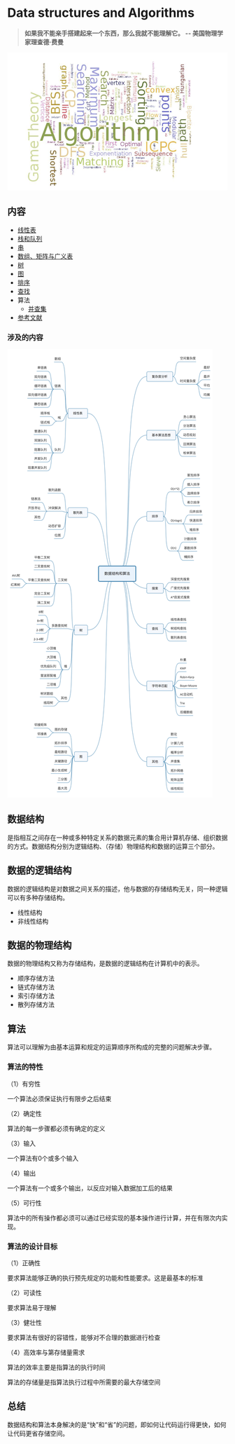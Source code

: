 # Data structures and Algorithms

> **如果我不能亲手搭建起来一个东西，那么我就不能理解它。 -- 美国物理学家理查德·费曼**

![](.gitbook/assets/image%20%2818%29.png)

## 内容

* [线性表](xian-xing-biao/ji-ben-gai-nian.md)
* [栈和队列](zhan-he-dui-lie/zhan/)
* [串](zhan-he-dui-lie/ji-ben-gai-nian.md)
* [数组、矩阵与广义表](shu-zu-ju-zhen-yu-guang-yi-biao/ji-ben-gai-nian.md)
* [树](shu/ji-ben-gai-nian.md)
* [图](tu/ji-ben-gai-nian.md)
* [排序](pai-xu/ji-ben-gai-nian.md)
* [查找](cha-zhao/ji-ben-gai-nian.md)
* 算法
  * [并查集](suan-fa/bing-cha-ji/)
* [参考文献](can-kao-wen-xian.md)

### 涉及的内容

![](.gitbook/assets/image%20%2837%29.png)

## 数据结构

是指相互之间存在一种或多种特定关系的数据元素的集合用计算机存储、组织数据的方式。数据结构分别为逻辑结构、（存储）物理结构和数据的运算三个部分。

## 数据的逻辑结构

数据的逻辑结构是对数据之间关系的描述，他与数据的存储结构无关，同一种逻辑可以有多种存储结构。

* 线性结构
* 非线性结构

## 数据的物理结构

数据的物理结构又称为存储结构，是数据的逻辑结构在计算机中的表示。

* 顺序存储方法
* 链式存储方法
* 索引存储方法
* 散列存储方法

## 算法

算法可以理解为由基本运算和规定的运算顺序所构成的完整的问题解决步骤。

### 算法的特性

（1）有穷性

一个算法必须保证执行有限步之后结束

（2）确定性

算法的每一步骤都必须有确定的定义

（3）输入

一个算法有0个或多个输入

（4）输出

一个算法有一个或多个输出，以反应对输入数据加工后的结果

（5）可行性

算法中的所有操作都必须可以通过已经实现的基本操作进行计算，并在有限次内实现。

### 算法的设计目标

（1）正确性

要求算法能够正确的执行预先规定的功能和性能要求。这是最基本的标准

（2）可读性

要求算法易于理解

（3）健壮性

要求算法有很好的容错性，能够对不合理的数据进行检查

（4）高效率与第存储量需求

算法的效率主要是指算法的执行时间

算法的存储量是指算法执行过程中所需要的最大存储空间

## 总结

数据结构和算法本身解决的是“快”和“省”的问题，即如何让代码运行得更快，如何让代码更省存储空间。


